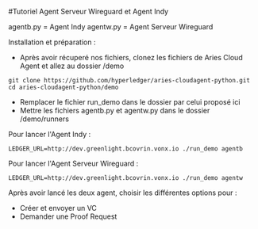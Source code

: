 #Tutoriel Agent Serveur Wireguard et Agent Indy

agentb.py = Agent Indy
agentw.py = Agent Serveur Wireguard

Installation et préparation : 
- Après avoir récuperé nos fichiers, clonez les fichiers de Aries Cloud Agent et allez au dossier /demo
``` 
git clone https://github.com/hyperledger/aries-cloudagent-python.git
cd aries-cloudagent-python/demo

```
- Remplacer le fichier run_demo dans le dossier par celui proposé ici
- Mettre les fichiers agentb.py et agentw.py dans le dossier /demo/runners

Pour lancer l'Agent Indy : 
```
LEDGER_URL=http://dev.greenlight.bcovrin.vonx.io ./run_demo agentb
```

Pour lancer l'Agent Serveur Wireguard : 
```
LEDGER_URL=http://dev.greenlight.bcovrin.vonx.io ./run_demo agentw
```

Après avoir lancé les deux agent, choisir les différentes options pour :
- Créer et envoyer un VC
- Demander une Proof Request 
